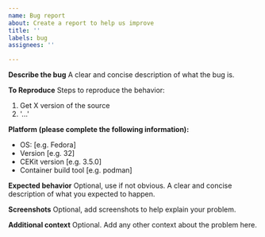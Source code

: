 ```yaml
---
name: Bug report
about: Create a report to help us improve
title: ''
labels: bug
assignees: ''

---
```


**Describe the bug**
A clear and concise description of what the bug is.

**To Reproduce**
Steps to reproduce the behavior:

1. Get X version of the source
2. '...'

**Platform (please complete the following information):**

- OS: [e.g. Fedora]
- Version [e.g. 32]
- CEKit version [e.g. 3.5.0]
- Container build tool [e.g. podman]

**Expected behavior**
Optional, use if not obvious. A clear and concise description of what you expected to happen.

**Screenshots**
Optional, add screenshots to help explain your problem.

**Additional context**
Optional. Add any other context about the problem here.

